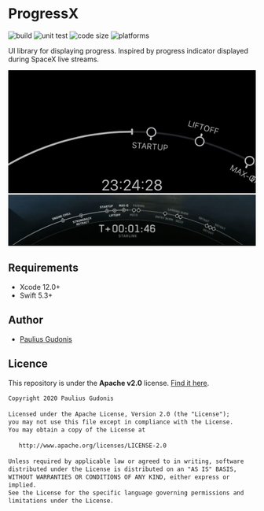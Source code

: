 # ProgressX

![build](https://github.com/nakkht/progressx/workflows/Build/badge.svg)
![unit test](https://github.com/nakkht/progressx/workflows/Unit%20test/badge.svg)
![code size](https://img.shields.io/github/languages/code-size/nakkht/progressx?color=brightgreen)
![platforms](https://img.shields.io/badge/platforms-iOS%20%7C%20macOS%20%7C%20tvOS%20%7C%20watchOS-brightgreen)

UI library for displaying progress. Inspired by progress indicator displayed during SpaceX live streams.

![progressx-gif](Preview/progressx.gif)
![spacex](Preview/spacex.png)

## Requirements

- Xcode 12.0+
- Swift 5.3+

## Author
* [Paulius Gudonis](https://pgu.dev)

## Licence
This repository is under the **Apache v2.0** license. [Find it here](https://github.com/nakkht/progressx/blob/master/LICENSE).

    Copyright 2020 Paulius Gudonis

    Licensed under the Apache License, Version 2.0 (the "License");
    you may not use this file except in compliance with the License.
    You may obtain a copy of the License at

       http://www.apache.org/licenses/LICENSE-2.0

    Unless required by applicable law or agreed to in writing, software
    distributed under the License is distributed on an "AS IS" BASIS,
    WITHOUT WARRANTIES OR CONDITIONS OF ANY KIND, either express or implied.
    See the License for the specific language governing permissions and
    limitations under the License.
